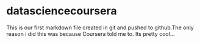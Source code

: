datasciencecoursera
===================
This is our first markdown file created in git and pushed to github.The only reason i did this was because Coursera told me to.
Its pretty cool...
